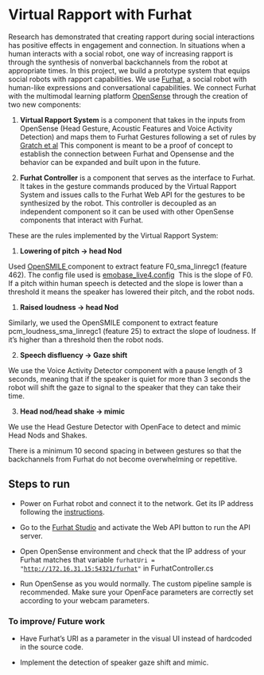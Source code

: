 # Virtual Rapport with Furhat

Research has demonstrated that creating rapport during social interactions has positive effects in engagement and connection. In situations when a human interacts with a social robot, one way of increasing rapport is through the synthesis of nonverbal backchannels from the robot at appropriate times. In this project, we build a prototype system that equips social robots with rapport capabilities. We use [Furhat](https://furhatrobotics.com/), a social robot with human-like expressions and conversational capabilities. We connect Furhat with the multimodal learning platform [OpenSense](https://github.com/ihp-lab/OpenSense/tree/master) through the creation of two new components:

1. **Virtual Rapport System** is a component that takes in the inputs from OpenSense (Head Gesture, Acoustic Features and Voice Activity Detection) and maps them to Furhat Gestures following a set of rules by [Gratch et al](https://ict.usc.edu/pubs/Virtual%20Rapport.pdf) This component is meant to be a proof of concept to establish the connection between Furhat and Opensense and the behavior can be expanded and built upon in the future.

2. **Furhat Controller** is a component that serves as the interface to Furhat. It takes in the gesture commands produced by the Virtual Rapport System and issues calls to the Furhat Web API for the gestures to be synthesized by the robot. This controller is decoupled as an independent component so it can be used with other OpenSense components that interact with Furhat.

These are the rules implemented by the Virtual Rapport System:

1. **Lowering of pitch -> head Nod**

Used [OpenSMILE ](https://audeering.github.io/opensmile/get-started.html#default-feature-sets)component to extract feature F0\_sma\_linregc1 (feature 462). The config file used is [emobase\_live4.config](https://github.com/ihp-lab/OpenSense/blob/master/Documents/WPF%20Application%20Samples/5%20-%20openSMILE%20for%20signal%20processing/openSMILE/sample2/opensmile_emobase_live4.conf)  This is the slope of F0. If a pitch within human speech is detected and the slope is lower than a threshold it means the speaker has lowered their pitch, and the robot nods.

1. **Raised loudness -> head Nod**

Similarly, we used the OpenSMILE component to extract feature pcm\_loudness\_sma\_linregc1 (feature 25) to extract the slope of loudness. If it’s higher than a threshold then the robot nods.

2. **Speech disfluency -> Gaze shift**

We use the Voice Activity Detector component with a pause length of 3 seconds, meaning that if the speaker is quiet for more than 3 seconds the robot will shift the gaze to signal to the speaker that they can take their time. 

3. **Head nod/head shake -> mimic** 

We use the Head Gesture Detector with OpenFace to detect and mimic Head Nods and Shakes. 

There is a minimum 10 second spacing in between gestures so that the backchannels from Furhat do not become overwhelming or repetitive.

## Steps to run

- Power on Furhat robot and connect it to the network. Get its IP address following the [instructions](https://docs.furhat.io/internet/#step-3-connect-furhat-to-your-wifi).

- Go to the [Furhat Studio](https://docs.furhat.io/robot/#accessing-the-robot-in-furhat-studio) and activate the Web API button to run the API server.

- Open OpenSense environment and check that the IP address of your Furhat matches that variable `furhatUri = "`[`http://172.16.31.15:54321/furhat`](http://172.16.31.15:54321/furhat)`"` in FurhatController.cs

- Run OpenSense as you would normally. The custom pipeline sample is recommended. Make sure your OpenFace parameters are correctly set according to your webcam parameters.

### To improve/ Future work

- Have Furhat’s URI as a parameter in the visual UI instead of hardcoded in the source code.

- Implement the detection of speaker gaze shift and mimic.
